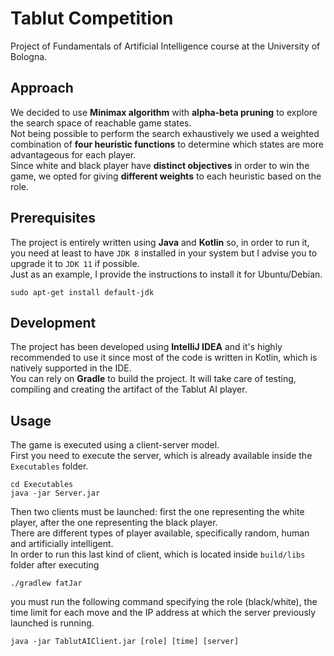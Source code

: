 # Tablut Competition

Project of Fundamentals of Artificial Intelligence course at the University of Bologna.

## Approach

We decided to use **Minimax algorithm** with **alpha-beta pruning** to explore the search space of reachable game states.  
Not being possible to perform the search exhaustively we used a weighted combination of **four heuristic functions** to determine which states are more advantageous for each player.  
Since white and black player have **distinct objectives** in order to win the game, we opted for giving **different weights** to each heuristic based on the role.

## Prerequisites

The project is entirely written using **Java** and **Kotlin** so, in order to run it, you need at least to have `JDK 8` installed in your system but I advise you to upgrade it to `JDK 11` if possible.  
Just as an example, I provide the instructions to install it for Ubuntu/Debian.

```[bash]
sudo apt-get install default-jdk
```

## Development

The project has been developed using **IntelliJ IDEA** and it's highly recommended to use it since most of the code is written in Kotlin, which is natively supported in the IDE.  
You can rely on **Gradle** to build the project. It will take care of testing, compiling and creating the artifact of the Tablut AI player.

## Usage

The game is executed using a client-server model.  
First you need to execute the server, which is already available inside the `Executables` folder.

```[bash]
cd Executables
java -jar Server.jar
```

Then two clients must be launched: first the one representing the white player, after the one representing the black player.  
There are different types of player available, specifically random, human and artificially intelligent.  
In order to run this last kind of client, which is located inside `build/libs` folder after executing

```[bash]
./gradlew fatJar
```

you must run the following command specifying the role (black/white), the time limit for each move and the IP address at which the server previously launched is running.

```[bash]
java -jar TablutAIClient.jar [role] [time] [server]
```
